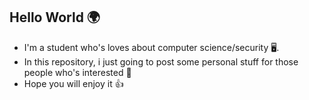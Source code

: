 ## Hello World 🌍

- I'm a student who's loves about computer science/security 🖥.
- In this repository, i just going to post some personal stuff for those people who's interested 👀
- Hope you will enjoy it 👍



